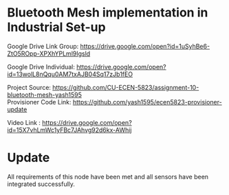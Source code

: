 # Bluetooth Mesh implementation in Industrial Set-up	
Google Drive Link Group: https://drive.google.com/open?id=1uSyhBe6-ZtO5ROpp-XPXhYPLml9Igsld  

Google Drive Individual: https://drive.google.com/open?id=13wolL8nQqu0AM7txAJB04Sq17zJb1fEO  

Project Source:    https://github.com/CU-ECEN-5823/assignment-10-bluetooth-mesh-yash1595  
Provisioner Code Link:   https://github.com/yash1595/ecen5823-provisioner-update  

Video Link : https://drive.google.com/open?id=15X7vhLmWc1yFBc7JAhvg92d6kx-AWhij

# Update    
All requirements of this node have been met and all sensors have been integrated successfully. 
